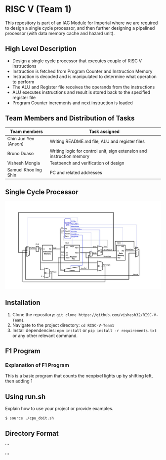 # RISC V (Team 1) 

This repository is part of an IAC Module for Imperial where we are required to design a single cycle processor, and then further designing a pipelined processor (with data memory cache and hazard unit).





## High Level Description

- Design a single cycle processor that executes couple of RISC V instructions
- Instruction is fetched from Program Counter and Instruction Memory
- Instruction is decoded and is manipulated to determine what operation to perform 
- The ALU and Register file receives the operands from the instructions
- ALU executes instructions and result is stored back to the specified register file 
- Program Counter increments and next instruction is loaded

## Team Members and Distribution of Tasks

| Team members         | Task assigned                                                         |
|----------------------|-----------------------------------------------------------------------|
| Chin Jun Yen (Anson) | Writing README.md file, ALU and register files                        |
| Bruno Duaso          | Writing logic for control unit, sign extension and instruction memory |
| Vishesh Mongia       | Testbench and verification of design                                  |
| Samuel Khoo Ing Shin | PC and related addresses                                              |


## Single Cycle Processor

![Image](/img/pro.png)

## Installation

1. Clone the repository: `git clone https://github.com/vishesh32/RISC-V-Team1`
2. Navigate to the project directory: `cd RISC-V-Team1`
3. Install dependencies: `npm install` or `pip install -r requirements.txt` or any other relevant command.

## F1 Program 


### Explanation of F1 Program 

This is a basic program that counts the neopixel lights up by shifting left, then adding 1 


## Using run.sh 

Explain how to use your project or provide examples.

```bash
$ source ./cpu_doit.sh
```

## Directory Format 



'''


'''